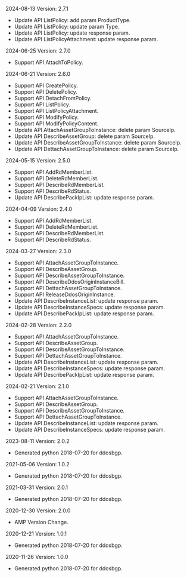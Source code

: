 2024-08-13 Version: 2.7.1
- Update API ListPolicy: add param ProductType.
- Update API ListPolicy: update param Type.
- Update API ListPolicy: update response param.
- Update API ListPolicyAttachment: update response param.


2024-06-25 Version: 2.7.0
- Support API AttachToPolicy.


2024-06-21 Version: 2.6.0
- Support API CreatePolicy.
- Support API DeletePolicy.
- Support API DetachFromPolicy.
- Support API ListPolicy.
- Support API ListPolicyAttachment.
- Support API ModifyPolicy.
- Support API ModifyPolicyContent.
- Update API AttachAssetGroupToInstance: delete param SourceIp.
- Update API DescribeAssetGroup: delete param SourceIp.
- Update API DescribeAssetGroupToInstance: delete param SourceIp.
- Update API DettachAssetGroupToInstance: delete param SourceIp.


2024-05-15 Version: 2.5.0
- Support API AddRdMemberList.
- Support API DeleteRdMemberList.
- Support API DescribeRdMemberList.
- Support API DescribeRdStatus.
- Update API DescribePackIpList: update response param.


2024-04-09 Version: 2.4.0
- Support API AddRdMemberList.
- Support API DeleteRdMemberList.
- Support API DescribeRdMemberList.
- Support API DescribeRdStatus.


2024-03-27 Version: 2.3.0
- Support API AttachAssetGroupToInstance.
- Support API DescribeAssetGroup.
- Support API DescribeAssetGroupToInstance.
- Support API DescribeDdosOriginInstanceBill.
- Support API DettachAssetGroupToInstance.
- Support API ReleaseDdosOriginInstance.
- Update API DescribeInstanceList: update response param.
- Update API DescribeInstanceSpecs: update response param.
- Update API DescribePackIpList: update response param.


2024-02-28 Version: 2.2.0
- Support API AttachAssetGroupToInstance.
- Support API DescribeAssetGroup.
- Support API DescribeAssetGroupToInstance.
- Support API DettachAssetGroupToInstance.
- Update API DescribeInstanceList: update response param.
- Update API DescribeInstanceSpecs: update response param.
- Update API DescribePackIpList: update response param.


2024-02-21 Version: 2.1.0
- Support API AttachAssetGroupToInstance.
- Support API DescribeAssetGroup.
- Support API DescribeAssetGroupToInstance.
- Support API DettachAssetGroupToInstance.
- Update API DescribeInstanceList: update response param.
- Update API DescribeInstanceSpecs: update response param.


2023-08-11 Version: 2.0.2
- Generated python 2018-07-20 for ddosbgp.

2021-05-06 Version: 1.0.2
- Generated python 2018-07-20 for ddosbgp.

2021-03-31 Version: 2.0.1
- Generated python 2018-07-20 for ddosbgp.

2020-12-30 Version: 2.0.0
- AMP Version Change.

2020-12-21 Version: 1.0.1
- Generated python 2018-07-20 for ddosbgp.

2020-11-26 Version: 1.0.0
- Generated python 2018-07-20 for ddosbgp.

